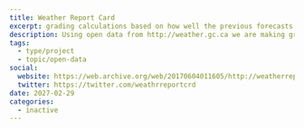 ```yaml
---
title: Weather Report Card
excerpt: grading calculations based on how well the previous forecasts were
description: Using open data from http://weather.gc.ca we are making grading calculations based on how well the previous forecasts were. We take the previous 5 day forecast, the current conditions and split the grading into categories.
tags:
  - type/project
  - topic/open-data
social:
  website: https://web.archive.org/web/20170604011605/http://weatherreportcard.ca/
  twitter: https://twitter.com/weathrreportcrd
date: 2027-02-29
categories:
  - inactive
---
```

